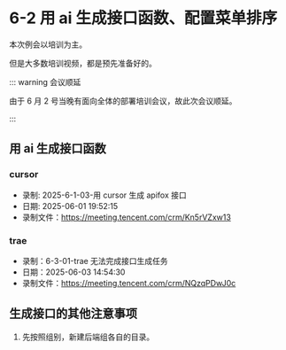 # 6-2 用 ai 生成接口函数、配置菜单排序

本次例会以培训为主。

但是大多数培训视频，都是预先准备好的。

::: warning 会议顺延

由于 6 月 2 号当晚有面向全体的部署培训会议，故此次会议顺延。

:::

## 用 ai 生成接口函数

### cursor

- 录制: 2025-6-1-03-用 cursor 生成 apifox 接口
- 日期: 2025-06-01 19:52:15
- 录制文件：https://meeting.tencent.com/crm/Kn5rVZxw13

### trae

- 录制：6-3-01-trae 无法完成接口生成任务
- 日期：2025-06-03 14:54:30
- 录制文件：https://meeting.tencent.com/crm/NQzqPDwJ0c

## 生成接口的其他注意事项

1. 先按照组别，新建后端组各自的目录。
